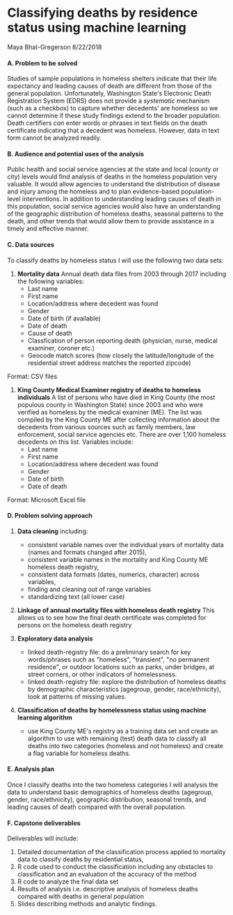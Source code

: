 Classifying deaths by residence status using machine learning
================
Maya Bhat-Gregerson
8/22/2018

#### A. Problem to be solved

Studies of sample populations in homeless shelters indicate that their life expectancy and leading causes of death are different from those of the general population. Unfortunately, Washington State's Electronic Death Registration System (EDRS) does not provide a *systematic* mechanism (such as a checkbox) to capture whether decedents' are homeless so we cannot determine if these study findings extend to the broader population. Death certifiers *can* enter words or phrases in text fields on the death certificate indicating that a decedent was homeless. However, data in text form cannot be analyzed readily.

#### B. Audience and potential uses of the analysis

Public health and social service agencies at the state and local (county or city) levels would find analysis of deaths in the homeless population very valuable. It would allow agencies to understand the distribution of disease and injury among the homeless and to plan evidence-based population-level interventions. In addition to understanding leading causes of death in this population, social service agencies would also have an understanding of the geographic distribution of homeless deaths, seasonal patterns to the death, and other trends that would allow them to provide assistance in a timely and effective manner.

#### C. Data sources

To classify deaths by homeless status I will use the following two data sets:

1.  **Mortality data** Annual death data files from 2003 through 2017 including the following variables:
    -   Last name
    -   First name
    -   Location/address where decedent was found
    -   Gender
    -   Date of birth (if available)
    -   Date of death
    -   Cause of death
    -   Classfication of person reporting death (physician, nurse, medical examiner, coroner etc.)
    -   Geocode match scores (how closely the latitude/longitude of the residential street address matches the reported zipcode)

Format: CSV files

1.  **King County Medical Examiner registry of deaths to homeless individuals** A list of persons who have died in King County (the most populous county in Washington State) since 2003 and who were verified as homeless by the medical examiner (ME). The list was compiled by the King County ME after collecting information about the decedents from various sources such as family members, law enforcement, social service agencies etc. There are over 1,100 homeless decedents on this list. Variables include:
    -   Last name
    -   First name
    -   Location/address where decedent was found
    -   Gender
    -   Date of birth
    -   Date of death

Format: Microsoft Excel file

#### D. Problem solving approach

1.  **Data cleaning** including:
    -   consistent variable names over the individual years of mortality data (names and formats changed after 2015),
    -   consistent variable names in the mortality and King County ME homeless death registry,
    -   consistent data formats (dates, numerics, character) across variables,
    -   finding and cleaning out of range variables
    -   standardizing text (all lower case)
2.  **Linkage of annual mortality files with homeless death registry** This allows us to see how the final death certificate was completed for persons on the homeless death registry

3.  **Exploratory data analysis**
    -   linked death-registry file: do a preliminary search for key words/phrases such as "homeless", "transient", "no permanent residence", or outdoor locations such as parks, under bridges, at street corners, or other indicators of homelessness.
    -   linked death-registry file: explore the distribution of homeless deaths by demographic characteristics (agegroup, gender, race/ethnicity), look at patterns of missing values.
4.  **Classification of deaths by homelessness status using machine learning algorithm**
    -   use King County ME's registry as a training data set and create an algorithm to use with remaining (test) death data to classify all deaths into two categories (homeless and not homeless) and create a flag variable for homeless deaths.

#### E. Analysis plan

Once I classify deaths into the two homeless categories I will analysis the data to understand basic demographics of homeless deaths (agegroup, gender, race/ethnicity), geographic distribution, seasonal trends, and leading causes of death compared with the overall population.

#### F. Capstone deliverables

Deliverables will include:

1.  Detailed documentation of the classification process applied to mortality data to classify deaths by residential status,
2.  R code used to conduct the classification including any obstacles to classification and an evaluation of the accuracy of the method
3.  R code to analyze the final data set
4.  Results of analysis i.e. descriptive analysis of homeless deaths compared with deaths in general population
5.  Slides describing methods and analytic findings.
